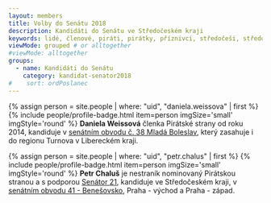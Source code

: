 ```yaml
---
layout: members
title: Volby do Senátu 2018
description: Kandidáti do Senátu ve Středočeském kraji
keywords: lidé, členové, piráti, pirátky, příznivci, středočeši, středočeský kraj, senat, volby
viewMode: grouped # or alltogether
#viewMode: alltogether
groups:
  - name: Kandidáti do Senátu
    category: kandidat-senator2018
#    sort: ordPoslanec
---
```

{% assign person = site.people | where: "uid", "daniela.weissova" | first %}
{% include people/profile-badge.html item=person imgSize='small' imgStyle='round' %}
**Daniela Weissová** členka Pirátské strany od roku 2014, kandiduje v <span style="text-decoration: underline;">[senátním obvodu č. 38 Mladá Boleslav](https://www.czso.cz/documents/11240/17978470/senat_2012_38_mlada_boleslav.jpg)</span>, který zasahuje i do regionu Turnova v Libereckém kraji.

{% assign person = site.people | where: "uid", "petr.chalus" | first %}
{% include people/profile-badge.html item=person imgSize='small' imgStyle='round' %}
**Petr Chaluš** je nestraník nominovaný Pirátskou stranou a s podporou [Senátor 21](https://www.senator21.cz/kandidati/petr-chalus/), kandiduje ve Středočeském kraji, v <span style="text-decoration: underline;">[senátním obvodu 41 - Benešovsko](https://www.czso.cz/documents/11240/17978470/senat_2012_41_benesov.jpg)</span>, Praha - východ a Praha - západ.

